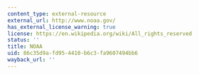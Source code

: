 ```yaml
---
content_type: external-resource
external_url: http://www.noaa.gov/
has_external_license_warning: true
license: https://en.wikipedia.org/wiki/All_rights_reserved
status: ''
title: NOAA
uid: 86c35d9a-fd95-4410-b6c3-fa9607494bb6
wayback_url: ''
---
```

